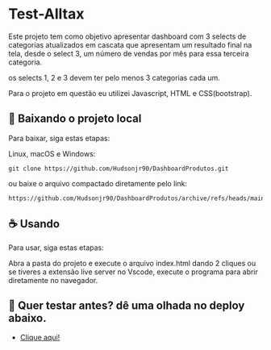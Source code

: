 # Test-Alltax

Este projeto tem como objetivo apresentar dashboard com 3 selects de categorias atualizados em cascata que apresentam um resultado final na tela, desde o select 3, um número de vendas por mês para essa terceira categoria.

os selects 1, 2 e 3 devem ter pelo menos 3 categorias cada um.

Para o projeto em questão eu utilizei Javascript, HTML e CSS(bootstrap).


## 🚀 Baixando o projeto local

Para baixar, siga estas etapas:

Linux, macOS e Windows:
```
git clone https://github.com/Hudsonjr90/DashboardProdutos.git
```

ou baixe o arquivo compactado diretamente pelo link:
```
https://github.com/Hudsonjr90/DashboardProdutos/archive/refs/heads/main.zip
```

## ☕ Usando

Para usar, siga estas etapas:

Abra a pasta do projeto e execute o arquivo index.html dando 2 cliques ou se tiveres a extensão live server no Vscode, execute o programa para abrir diretamente no navegador.


## 🚀 Quer testar antes? dê uma olhada no deploy abaixo.
* [Clique aqui!](https://dashboard-produtos.vercel.app)
